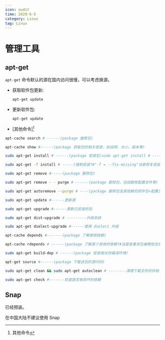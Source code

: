 ```yaml
---
icon: audit
time: 2020-6-5
category: Linux
tag: Linux
---
```


# 管理工具

## apt-get

`apt-get` 命令默认的源在国内访问很慢，可以考虑换源。

- 获取软件包更新:

  ```bash
  apt-get update
  ```

- 更新软件包:

  ```bash
  apt-get update
  ```

- [其他命令][^order]

[^order]: 其他命令

  ```bash
  apt-cache search # ------(package 搜索包)

  apt-cache show #------(package 获取包的相关信息，如说明、大小、版本等)

  sudo apt-get install # ------(package 安装包)sudo apt-get install # -----(package - - reinstall 重新安装包)

  sudo apt-get -f install # -----(强制安装?#"-f = --fix-missing"当是修复安装吧...)

  sudo apt-get remove #-----(package 删除包)

  sudo apt-get remove - - purge # ------(package 删除包，包括删除配置文件等)

  sudo apt-get autoremove --purge # ----(package 删除包及其依赖的软件包+配置文件等(只对6.10有效，强烈推荐))

  sudo apt-get update #------更新源

  sudo apt-get upgrade #------更新已安装的包

  sudo apt-get dist-upgrade # ---------升级系统

  sudo apt-get dselect-upgrade #------使用 dselect 升级

  apt-cache depends #-------(package 了解使用依赖)

  apt-cache rdepends # ------(package 了解某个具体的依赖?#当是查看该包被哪些包依赖吧...)

  sudo apt-get build-dep # ------(package 安装相关的编译环境)

  apt-get source #------(package 下载该包的源代码)

  sudo apt-get clean && sudo apt-get autoclean # --------清理下载文件的存档 && 只清理过时的包

  sudo apt-get check #-------检查是否有损坏的依赖
  ```

## Snap

已经预装。

在中国大陆不建议使用 Snap
